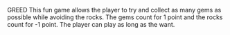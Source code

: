 GREED
This fun game allows the player to try and collect as many gems as possible while avoiding the rocks. The gems count for 1 point and the rocks count for -1 point. The player can play as long as the want. 